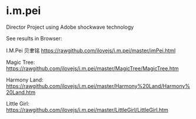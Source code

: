 i.m.pei
=======

Director Project using Adobe shockwave technology

See results in Browser:

I.M.Pei 贝聿铭
https://rawgithub.com/ilovejs/i.m.pei/master/imPei.html

Magic Tree:
https://rawgithub.com/ilovejs/i.m.pei/master/MagicTree/MagicTree.htm

Harmony Land:
https://rawgithub.com/ilovejs/i.m.pei/master/Harmony%20Land/Harmony%20Land.htm

Little Girl:
https://rawgithub.com/ilovejs/i.m.pei/master/LittleGirl/LittleGirl.htm
